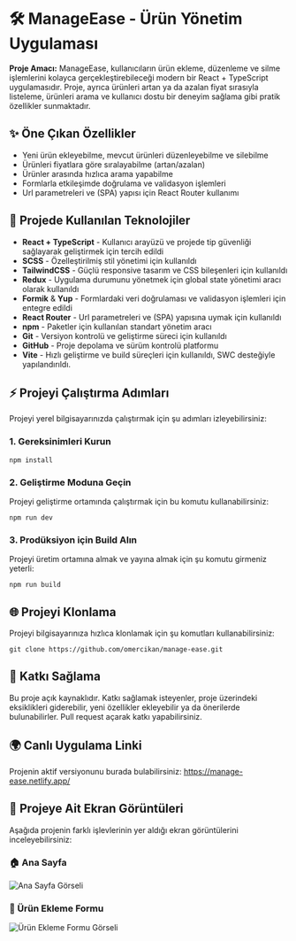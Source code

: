 <h1>🛠️ ManageEase - Ürün Yönetim Uygulaması</h1>
<p><strong>Proje Amacı:</strong> ManageEase, kullanıcıların ürün ekleme, düzenleme ve silme işlemlerini kolayca gerçekleştirebileceği modern bir React + TypeScript uygulamasıdır. Proje, ayrıca ürünleri artan ya da azalan fiyat sırasıyla listeleme, ürünleri arama ve kullanıcı dostu bir deneyim sağlama gibi pratik özellikler sunmaktadır.</p>

<h2>✨ Öne Çıkan Özellikler</h2>
<ul>
  <li>Yeni ürün ekleyebilme, mevcut ürünleri düzenleyebilme ve silebilme</li>
  <li>Ürünleri fiyatlara göre sıralayabilme (artan/azalan)</li>
  <li>Ürünler arasında hızlıca arama yapabilme</li>
  <li>Formlarla etkileşimde doğrulama ve validasyon işlemleri</li>
  <li>Url parametreleri ve (SPA) yapısı için React Router kullanımı</li>
</ul>

<h2>🔧 Projede Kullanılan Teknolojiler</h2>
<ul>
  <li><strong>React + TypeScript</strong> - Kullanıcı arayüzü ve projede tip güvenliği sağlayarak geliştirmek için tercih edildi</li>
  <li><strong>SCSS</strong> - Özelleştirilmiş stil yönetimi için kullanıldı</li>
  <li><strong>TailwindCSS</strong> - Güçlü responsive tasarım ve CSS bileşenleri için kullanıldı</li>
  <li><strong>Redux</strong> - Uygulama durumunu yönetmek için global state yönetimi aracı olarak kullanıldı</li>
  <li><strong>Formik</strong> & <strong>Yup</strong> - Formlardaki veri doğrulaması ve validasyon işlemleri için entegre edildi</li>
  <li><strong>React Router</strong> - Url parametreleri ve (SPA) yapısına uymak için kullanıldı</li>
  <li><strong>npm</strong> - Paketler için kullanılan standart yönetim aracı</li>
  <li><strong>Git</strong> - Versiyon kontrolü ve geliştirme süreci için kullanıldı</li>
  <li><strong>GitHub</strong> - Proje depolama ve sürüm kontrolü platformu</li>
   <li><strong>Vite</strong> - Hızlı geliştirme ve build süreçleri için kullanıldı, SWC desteğiyle yapılandırıldı.</li>
</ul>

<h2>⚡ Projeyi Çalıştırma Adımları</h2>
<p>Projeyi yerel bilgisayarınızda çalıştırmak için şu adımları izleyebilirsiniz:</p>

<h3>1. Gereksinimleri Kurun</h3>
<pre><code>npm install</code></pre>

<h3>2. Geliştirme Moduna Geçin</h3>
<p>Projeyi geliştirme ortamında çalıştırmak için bu komutu kullanabilirsiniz:</p>
<pre><code>npm run dev</code></pre>

<h3>3. Prodüksiyon için Build Alın</h3>
<p>Projeyi üretim ortamına almak ve yayına almak için şu komutu girmeniz yeterli:</p>
<pre><code>npm run build</code></pre>

<h2>🌐 Projeyi Klonlama</h2>
<p>Projeyi bilgisayarınıza hızlıca klonlamak için şu komutları kullanabilirsiniz:</p>
<pre><code>git clone https://github.com/omercikan/manage-ease.git</code></pre>

<h2>🤝 Katkı Sağlama</h2>
<p>Bu proje açık kaynaklıdır. Katkı sağlamak isteyenler, proje üzerindeki eksiklikleri giderebilir, yeni özellikler ekleyebilir ya da önerilerde bulunabilirler. Pull request açarak katkı yapabilirsiniz.</p>

<h2>🌍 Canlı Uygulama Linki</h2>
<p>Projenin aktif versiyonunu burada bulabilirsiniz: <a href="https://manage-ease.netlify.app/" target="_blank" rel="noopener noreferrer">https://manage-ease.netlify.app/</a></p>

<h2>📸 Projeye Ait Ekran Görüntüleri</h2>
<p>Aşağıda projenin farklı işlevlerinin yer aldığı ekran görüntülerini inceleyebilirsiniz:</p>

<h3>🏠 Ana Sayfa</h3>
<img src="https://res.cloudinary.com/dwyvwkzap/image/upload/v1735835704/Paragraf_metniniz_13_cgwgak.png" alt="Ana Sayfa Görseli" style="max-width: 100%; height: auto;">

<h3>📄 Ürün Ekleme Formu</h3>
<img src="https://res.cloudinary.com/dwyvwkzap/image/upload/v1735835704/Paragraf_metniniz_14_nklwaa.png" alt="Ürün Ekleme Formu Görseli" style="max-width: 100%; height: auto;">
